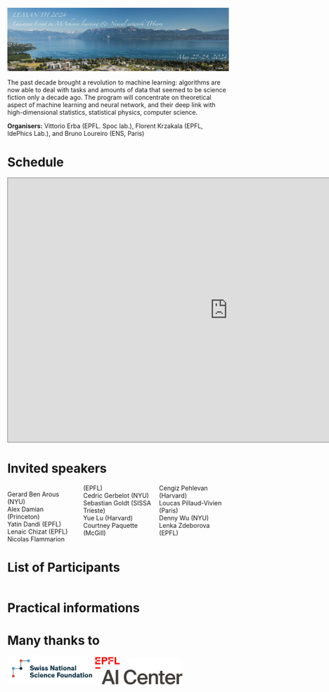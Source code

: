 ![program](lemanth2024.jpg)

The past decade brought a revolution to machine learning: algorithms are now able to deal with tasks and amounts of data that seemed to be science fiction only a decade ago. The program will concentrate on theoretical aspect of machine learning and neural network, and their deep link with high-dimensional statistics, statistical physics, computer science.

__Organisers:__  Vittorio Erba (EPFL. Spoc lab.), Florent Krzakala (EPFL, IdePhics Lab.), and Bruno Loureiro (ENS, Paris)

# Schedule

<iframe src="https://calendar.google.com/calendar/embed?height=600&wkst=2&ctz=Europe%2FZurich&bgcolor=%23F09300&mode=WEEK&showNav=0&showDate=0&showTitle=0&showPrint=0&showCalendars=0&showTz=0&title=LEMAN-TH&src=Y2FyZ2VzZTIwMjNAZ21haWwuY29t&color=%23039BE5" style="border:solid 1px #777" width="1000" height="600" frameborder="0" scrolling="no"></iframe>

# Invited speakers

<div style="column-count: 3;">

Gerard Ben Arous (NYU) <br>
Alex Damian (Princeton) <br>
Yatin Dandi (EPFL) <br>
Lenaic Chizat (EPFL) <br>
Nicolas Flammarion (EPFL) <br>
Cedric Gerbelot (NYU) <br>
Sebastian Goldt	(SISSA Trieste) <br>
Yue	Lu	(Harvard) <br>
Courtney Paquette (McGill) <br>
Cengiz	Pehlevan (Harvard) <br>
Loucas Pillaud-Vivien	(Paris) <br>
Denny Wu (NYU) <br>
Lenka Zdeborova (EPFL) <br>

</div>

# List of Participants

<div style="column-count: 3;">

</div>

# Practical informations

# Many thanks to

<img src="2022-10-12-134122.670745snsf.PNG" alt="drawing" width="200"/><img src="epfl-ai-center-logo.png" alt="drawing" width="200"/>
